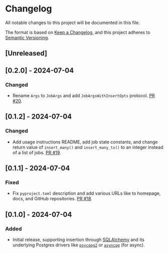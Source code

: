 # Changelog

All notable changes to this project will be documented in this file.

The format is based on [Keep a Changelog](https://keepachangelog.com/en/1.0.0/),
and this project adheres to [Semantic Versioning](https://semver.org/spec/v2.0.0.html).

## [Unreleased]

## [0.2.0] - 2024-07-04

### Changed

- Rename `Args` to `JobArgs` and add `JobArgsWithInsertOpts` protocol. [PR #20](https://github.com/riverqueue/river/pull/20).

## [0.1.2] - 2024-07-04

### Changed

- Add usage instructions README, add job state constants, and change return value of `insert_many()` and `insert_many_tx()` to an integer instead of a list of jobs. [PR #19](https://github.com/riverqueue/river/pull/19).

## [0.1.1] - 2024-07-04

### Fixed

- Fix `pyproject.toml` description and add various URLs like to homepage, docs, and GitHub repositories. [PR #18](https://github.com/riverqueue/river/pull/18).

## [0.1.0] - 2024-07-04

### Added

- Initial release, supporting insertion through [SQLAlchemy](https://www.sqlalchemy.org/) and its underlying Postgres drivers like [`psycopg2`](https://pypi.org/project/psycopg2/) or [`asyncpg`](https://github.com/MagicStack/asyncpg) (for async).